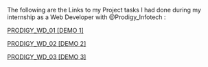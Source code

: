 The following are the Links to my Project tasks I had done during my internship as a Web Developer with @Prodigy_Infotech :

[PRODIGY_WD_01 [DEMO 1]](https://aftaaboraf.github.io/Prodigy_Internship/PRODIGY_WD_01)  

[PRODIGY_WD_02 [DEMO 2]](https://aftaaboraf.github.io/Prodigy_Internship/PRODIGY_WD_02)  

[PRODIGY_WD_03 [DEMO 3]](https://aftaaboraf.github.io/Prodigy_Internship/PRODIGY_WD_03)
